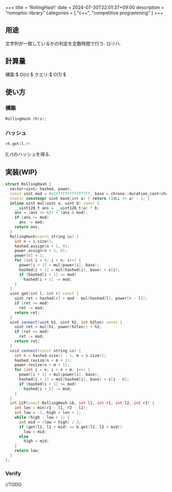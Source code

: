 +++
title = 'RollingHash'
date = 2024-07-30T22:01:37+09:00
description = "romophic-library"
categories = [
  "c++",
  "competitive programming"
]
+++
## 用途
文字列が一致しているかの判定を定数時間で行う. ロリハ.

## 計算量
構築:$ O(n) $
クエリ:$ O(1) $

## 使い方
### 構築
```cpp
RollingHash rh(s);
```

### ハッシュ
```cpp
rh.get(l,r)
```
$[l,r)$のハッシュを得る.

## 実装(WIP)
```cpp
struct RollingHash {
  vector<uint> hashed, power;
  const uint mod = 0x1fffffffffffffff, base = chrono::duration_cast<chrono::microseconds>(chrono::system_clock::now().time_since_epoch()).count() % mod;
  static constexpr uint mask(int a) { return (1ULL << a) - 1; }
  inline uint mul(uint a, uint b) const {
    __uint128_t ans = __uint128_t(a) * b;
    ans = (ans >> 61) + (ans & mod);
    if (ans >= mod)
      ans -= mod;
    return ans;
  }
  RollingHash(const string &s) {
    int n = s.size();
    hashed.assign(n + 1, 0);
    power.assign(n + 1, 0);
    power[0] = 1;
    for (int i = 0; i < n; i++) {
      power[i + 1] = mul(power[i], base);
      hashed[i + 1] = mul(hashed[i], base) + s[i];
      if (hashed[i + 1] >= mod)
        hashed[i + 1] -= mod;
    }
  }
  uint get(int l, int r) const {
    uint ret = hashed[r] + mod - mul(hashed[l], power[r - l]);
    if (ret >= mod)
      ret -= mod;
    return ret;
  }
  uint connect(uint h1, uint h2, int h2len) const {
    uint ret = mul(h1, power[h2len]) + h2;
    if (ret >= mod)
      ret -= mod;
    return ret;
  }
  void connect(const string &s) {
    int n = hashed.size() - 1, m = s.size();
    hashed.resize(n + m + 1);
    power.resize(n + m + 1);
    for (int i = n; i < n + m; i++) {
      power[i + 1] = mul(power[i], base);
      hashed[i + 1] = mul(hashed[i], base) + s[i - n];
      if (hashed[i + 1] >= mod)
        hashed[i + 1] -= mod;
    }
  }
  int LCP(const RollingHash &b, int l1, int r1, int l2, int r2) {
    int len = min(r1 - l1, r2 - l2);
    int low = -1, high = len + 1;
    while (high - low > 1) {
      int mid = (low + high) / 2;
      if (get(l1, l1 + mid) == b.get(l2, l2 + mid))
        low = mid;
      else
        high = mid;
    }
    return low;
  }
};

```

### Verify
//TODO